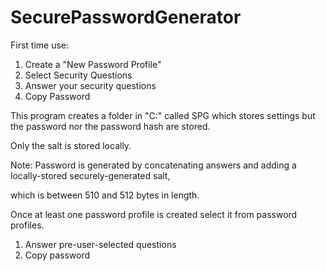 SecurePasswordGenerator
=======================

First time use:

1. Create a "New Password Profile" 
2. Select Security Questions 
3. Answer your security questions
4. Copy Password

This program creates a folder in "C:\" called SPG which stores settings but the password nor the password hash are stored. 

Only the salt is stored locally.

Note: Password is generated by concatenating answers and adding a locally-stored securely-generated salt, 

which is between 510 and 512 bytes in length.


Once at least one password profile is created select it from password profiles.

1. Answer pre-user-selected questions
2. Copy password